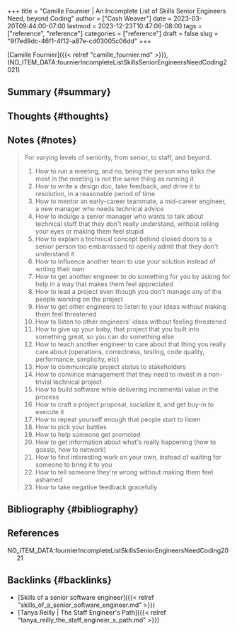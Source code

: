 +++
title = "Camille Fournier | An Incomplete List of Skills Senior Engineers Need, beyond Coding"
author = ["Cash Weaver"]
date = 2023-03-20T09:44:00-07:00
lastmod = 2023-12-23T10:47:06-08:00
tags = ["reference", "reference"]
categories = ["reference"]
draft = false
slug = "9f7ed9dc-46f1-4f12-a87e-cd03005c06dd"
+++

[Camille Fournier]({{< relref "camille_fournier.md" >}}), (NO_ITEM_DATA:fournierIncompleteListSkillsSeniorEngineersNeedCoding2021)


## Summary {#summary}


## Thoughts {#thoughts}


## Notes {#notes}

> For varying levels of seniority, from senior, to staff, and beyond.
>
> 1.  How to run a meeting, and no, being the person who talks the most in the meeting is not the same thing as running it
> 2.  How to write a design doc, take feedback, and drive it to resolution, in a reasonable period of time
> 3.  How to mentor an early-career teammate, a mid-career engineer, a new manager who needs technical advice
> 4.  How to indulge a senior manager who wants to talk about technical stuff that they don't really understand, without rolling your eyes or making them feel stupid
> 5.  How to explain a technical concept behind closed doors to a senior person too embarrassed to openly admit that they don't understand it
> 6.  How to influence another team to use your solution instead of writing their own
> 7.  How to get another engineer to do something for you by asking for help in a way that makes them feel appreciated
> 8.  How to lead a project even though you don't manage any of the people working on the project
> 9.  How to get other engineers to listen to your ideas without making them feel threatened
> 10. How to listen to other engineers' ideas without feeling threatened
> 11. How to give up your baby, that project that you built into something great, so you can do something else
> 12. How to teach another engineer to care about that thing you really care about (operations, correctness, testing, code quality, performance, simplicity, etc)
> 13. How to communicate project status to stakeholders
> 14. How to convince management that they need to invest in a non-trivial technical project
> 15. How to build software while delivering incremental value in the process
> 16. How to craft a project proposal, socialize it, and get buy-in to execute it
> 17. How to repeat yourself enough that people start to listen
> 18. How to pick your battles
> 19. How to help someone get promoted
> 20. How to get information about what's really happening (how to gossip, how to network)
> 21. How to find interesting work on your own, instead of waiting for someone to bring it to you
> 22. How to tell someone they're wrong without making them feel ashamed
> 23. How to take negative feedback gracefully


## Bibliography {#bibliography}

## References

<style>.csl-entry{text-indent: -1.5em; margin-left: 1.5em;}</style><div class="csl-bib-body">
  <div class="csl-entry">NO_ITEM_DATA:fournierIncompleteListSkillsSeniorEngineersNeedCoding2021</div>
</div>



## Backlinks {#backlinks}

-   [Skills of a senior software engineer]({{< relref "skills_of_a_senior_software_engineer.md" >}})
-   [Tanya Reilly | The Staff Engineer's Path]({{< relref "tanya_reilly_the_staff_engineer_s_path.md" >}})
